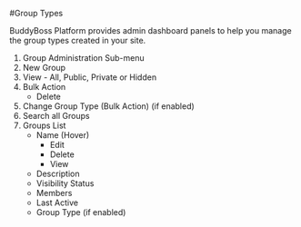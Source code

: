 #Group Types

BuddyBoss Platform provides admin dashboard panels to help you manage the group types created in your site.

1.  Group Administration Sub-menu
2.  New Group
3.  View - All, Public, Private or Hidden
4.  Bulk Action
    *   Delete
5.  Change Group Type (Bulk Action) (if enabled)
6.  Search all Groups
7.  Groups List
    *   Name (Hover)
        *   Edit
        *   Delete
        *   View
    *   Description
    *   Visibility Status
    *   Members
    *   Last Active
    *   Group Type (if enabled)